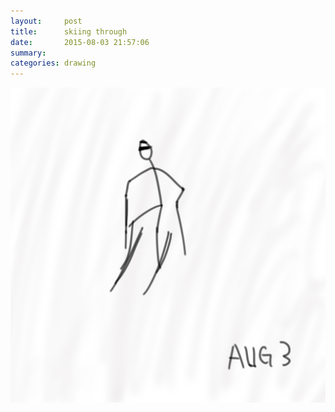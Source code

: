 ```yaml
---
layout:     post
title:      skiing through
date:       2015-08-03 21:57:06
summary:    
categories: drawing
---
```

![skiing through](/images/diary/skiing-through.png "我像一隻鐵錨在世界的底部拖滑")